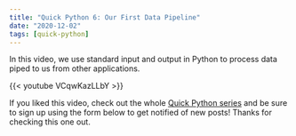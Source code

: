 ```yaml
---
title: "Quick Python 6: Our First Data Pipeline"
date: "2020-12-02"
tags: [quick-python]
---
```


In this video, we use standard input and output in Python to process data piped to us from other applications.

<!--truncate-->

{{< youtube VCqwKazLLbY >}}

If you liked this video, check out the whole [Quick Python series](/blog/tags/quick-python) and be sure to sign up using the form below to get notified of new posts! Thanks for checking this one out.